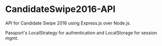 # CandidateSwipe2016-API
API for Candidate Swipe 2016 using Express.js over Node.js.  

Passport's LocalStrategy for authentication and LocalStorage for session mgmt.
